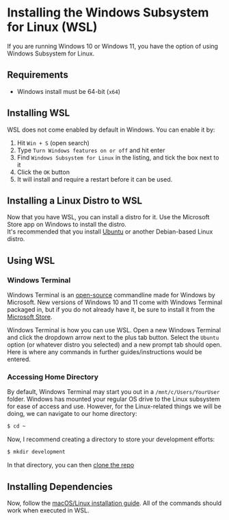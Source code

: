 # Installing the Windows Subsystem for Linux (WSL)

If you are running Windows 10 or Windows 11, you have the option of using Windows Subsystem for Linux.

## Requirements
- Windows install must be 64-bit (`x64`)

## Installing WSL
WSL does not come enabled by default in Windows. You can enable it by:

1. Hit `Win + S` (open search)
2. Type `Turn Windows features on or off` and hit enter
3. Find `Windows Subsystem for Linux` in the listing, and tick the box next to it
4. Click the `OK` button
5. It will install and require a restart before it can be used.

## Installing a Linux Distro to WSL
Now that you have WSL, you can install a distro for it. Use the Microsoft Store app on Windows to install the distro.  
It's recommended that you install [Ubuntu](https://www.microsoft.com/store/productId/9NBLGGH4MSV6) or another Debian-based Linux distro.

## Using WSL
### Windows Terminal
Windows Terminal is an [open-source](https://github.com/microsoft/terminal) commandline made for Windows by Microsoft. New versions of Windows 10 and 11 come with Windows Terminal packaged in, but if you do not already have it, be sure to install it from the [Microsoft Store](https://www.microsoft.com/store/productId/9N0DX20HK701).

Windows Terminal is how you can use WSL. Open a new Windows Terminal and click the dropdown arrow next to the plus tab button. Select the `Ubuntu` option (or whatever distro you selected) and a new prompt tab should open. Here is where any commands in further guides/instructions would be entered.

### Accessing Home Directory
By default, Windows Terminal may start you out in a `/mnt/c/Users/YourUser` folder. Windows has mounted your regular OS drive to the Linux subsystem for ease of access and use. However, for the Linux-related things we will be doing, we can navigate to our home directory:
```sh
$ cd ~
```
Now, I recommend creating a directory to store your development efforts:
```sh
$ mkdir development
```
In that directory, you can then [clone the repo](../downloading-aka-source-control.md)

## Installing Dependencies
Now, follow the [macOS/Linux installation guide](macos-linux.md). All of the commands should work when executed in WSL.
